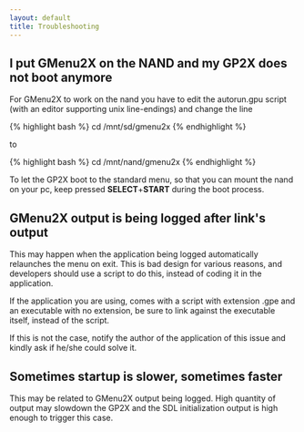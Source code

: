 ```yaml
---
layout: default
title: Troubleshooting
---
```


## I put GMenu2X on the NAND and my GP2X does not boot anymore

For GMenu2X to work on the nand you have to edit the autorun.gpu script (with an editor supporting unix line-endings) and change the line

{% highlight bash %}
cd /mnt/sd/gmenu2x
{% endhighlight %}

to

{% highlight bash %}
cd /mnt/nand/gmenu2x
{% endhighlight %}

To let the GP2X boot to the standard menu, so that you can mount the nand on your pc, keep pressed **SELECT**+**START** during the boot process.

## GMenu2X output is being logged after link's output

This may happen when the application being logged automatically relaunches the menu on exit. This is bad design for various reasons, and developers should use a script to do this, instead of coding it in the application.

If the application you are using, comes with a script with extension .gpe and an executable with no extension, be sure to link against the executable itself, instead of the script.

If this is not the case, notify the author of the application of this issue and kindly ask if he/she could solve it.

## Sometimes startup is slower, sometimes faster

This may be related to GMenu2X output being logged. High quantity of output may slowdown the GP2X and the SDL initialization output is high enough to trigger this case.